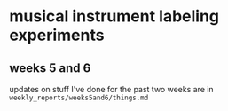 # musical instrument labeling experiments

## weeks 5 and 6
updates on stuff I've done for the past two weeks are in `weekly_reports/weeks5and6/things.md`


